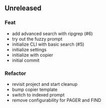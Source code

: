## Unreleased

### Feat

- add advanced search with ripgrep (#6)
- try out the fuzzy prompt
- initialize CLI with basic search (#5)
- initialize settings
- initialize with copier
- initial commit

### Refactor

- revisit project and start cleanup
- bump copier template
- switch to indexed prompt
- remove configurability for PAGER and FIND
